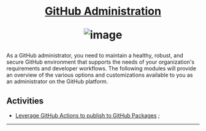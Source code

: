 <h1 align="center">
  
[GitHub Administration](https://learn.microsoft.com/en-us/collections/mom7u1gzjdxw03)

![image](https://github.com/AndreCoutinhom/github_administration_study_path/assets/91290799/bcc62b37-2a1d-4936-8bca-41019b831158)

</h1>

As a GitHub administrator, you need to maintain a healthy, robust, and secure GitHub environment that supports the needs of your organization's requirements and developer workflows. The following modules will provide an overview of the various options and customizations available to you as an administrator on the GitHub platform.

## Activities

* [Leverage GitHub Actions to publish to GitHub Packages](https://learn.microsoft.com/en-us/training/modules/github-actions-packages/?ns-enrollment-type=Collection&ns-enrollment-id=mom7u1gzjdxw03) ;

---

